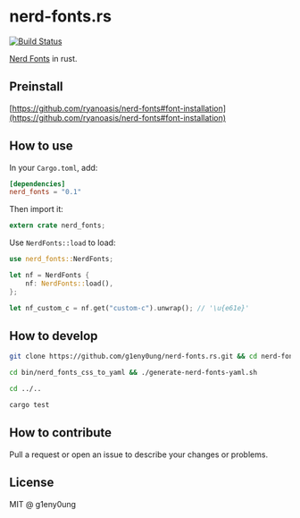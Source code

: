# nerd-fonts.rs

[![Build Status](https://travis-ci.org/g1eny0ung/nerd-fonts.rs.svg?branch=master)](https://travis-ci.org/g1eny0ung/nerd-fonts.rs)

[Nerd Fonts](https://github.com/ryanoasis/nerd-fonts) in rust.

## Preinstall

[https://github.com/ryanoasis/nerd-fonts#font-installation](https://github.com/ryanoasis/nerd-fonts#font-installation)

## How to use

In your `Cargo.toml`, add:

```toml
[dependencies]
nerd_fonts = "0.1"
```

Then import it:

```rust
extern crate nerd_fonts;
```

Use `NerdFonts::load` to load:

```rust
use nerd_fonts::NerdFonts;

let nf = NerdFonts {
    nf: NerdFonts::load(),
};

let nf_custom_c = nf.get("custom-c").unwrap(); // '\u{e61e}'
```

## How to develop

```sh
git clone https://github.com/g1eny0ung/nerd-fonts.rs.git && cd nerd-fonts.rs

cd bin/nerd_fonts_css_to_yaml && ./generate-nerd-fonts-yaml.sh

cd ../..

cargo test
```

## How to contribute

Pull a request or open an issue to describe your changes or problems.

## License

MIT @ g1eny0ung
